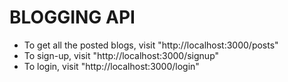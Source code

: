 # BLOGGING API

- To get all the posted blogs, visit "http://localhost:3000/posts"
- To sign-up, visit "http://localhost:3000/signup"
- To login, visit "http://localhost:3000/login"